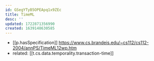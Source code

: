 ```yaml
---
id: GSegYTyB5OPEApq1x9ZEc
title: TimeML
desc: ''
updated: 1722871356990
created: 1639148630585
---
```




- [[p.hasSpecification]] https://www.cs.brandeis.edu/~cs112/cs112-2004/annPS/TimeML12wp.htm 
- related: [[t.cs.data.temporality.transaction-time]]
